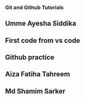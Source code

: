 ### Git and Github Tutorials

## Umme Ayesha Siddika

## First code from vs code

## Github practice
## Aiza Fatiha Tahreem

## Md Shamim Sarker
